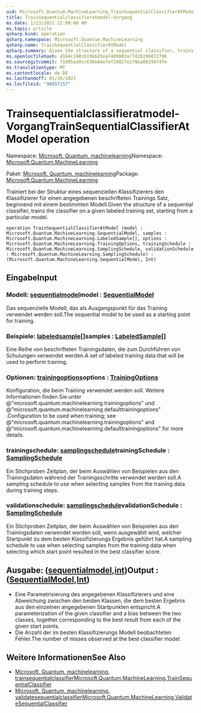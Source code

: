 ```yaml
---
uid: Microsoft.Quantum.MachineLearning.TrainSequentialClassifierAtModel
title: Trainsequentialclassifieratmodel-Vorgang
ms.date: 1/23/2021 12:00:00 AM
ms.topic: article
qsharp.kind: operation
qsharp.namespace: Microsoft.Quantum.MachineLearning
qsharp.name: TrainSequentialClassifierAtModel
qsharp.summary: Given the structure of a sequential classifier, trains the classifier on a given labeled training set, starting from a particular model.
ms.openlocfilehash: 4164c190cb19b6d3ea74d9803a77d2b19607279b
ms.sourcegitcommit: 71605ea9cc630e84e7ef29027e1f0ea06299747e
ms.translationtype: MT
ms.contentlocale: de-DE
ms.lasthandoff: 01/26/2021
ms.locfileid: "98857157"
---
```

# <a name="trainsequentialclassifieratmodel-operation"></a><span data-ttu-id="bacd2-102">Trainsequentialclassifieratmodel-Vorgang</span><span class="sxs-lookup"><span data-stu-id="bacd2-102">TrainSequentialClassifierAtModel operation</span></span>

<span data-ttu-id="bacd2-103">Namespace: [Microsoft. Quantum. machinelearning](xref:Microsoft.Quantum.MachineLearning)</span><span class="sxs-lookup"><span data-stu-id="bacd2-103">Namespace: [Microsoft.Quantum.MachineLearning](xref:Microsoft.Quantum.MachineLearning)</span></span>

<span data-ttu-id="bacd2-104">Paket: [Microsoft. Quantum. machinelearning](https://nuget.org/packages/Microsoft.Quantum.MachineLearning)</span><span class="sxs-lookup"><span data-stu-id="bacd2-104">Package: [Microsoft.Quantum.MachineLearning](https://nuget.org/packages/Microsoft.Quantum.MachineLearning)</span></span>


<span data-ttu-id="bacd2-105">Trainiert bei der Struktur eines sequenziellen Klassifizierers den Klassifizierer für einen angegebenen beschrifteten Trainings Satz, beginnend mit einem bestimmten Modell.</span><span class="sxs-lookup"><span data-stu-id="bacd2-105">Given the structure of a sequential classifier, trains the classifier on a given labeled training set, starting from a particular model.</span></span>

```qsharp
operation TrainSequentialClassifierAtModel (model : Microsoft.Quantum.MachineLearning.SequentialModel, samples : Microsoft.Quantum.MachineLearning.LabeledSample[], options : Microsoft.Quantum.MachineLearning.TrainingOptions, trainingSchedule : Microsoft.Quantum.MachineLearning.SamplingSchedule, validationSchedule : Microsoft.Quantum.MachineLearning.SamplingSchedule) : (Microsoft.Quantum.MachineLearning.SequentialModel, Int)
```


## <a name="input"></a><span data-ttu-id="bacd2-106">Eingabe</span><span class="sxs-lookup"><span data-stu-id="bacd2-106">Input</span></span>

### <a name="model--sequentialmodel"></a><span data-ttu-id="bacd2-107">Modell: [sequentialmodel](xref:Microsoft.Quantum.MachineLearning.SequentialModel)</span><span class="sxs-lookup"><span data-stu-id="bacd2-107">model : [SequentialModel](xref:Microsoft.Quantum.MachineLearning.SequentialModel)</span></span>

<span data-ttu-id="bacd2-108">Das sequenzielle Modell, das als Ausgangspunkt für das Training verwendet werden soll.</span><span class="sxs-lookup"><span data-stu-id="bacd2-108">The sequential model to be used as a starting point for training.</span></span>


### <a name="samples--labeledsample"></a><span data-ttu-id="bacd2-109">Beispiele: [labeledsample](xref:Microsoft.Quantum.MachineLearning.LabeledSample)[]</span><span class="sxs-lookup"><span data-stu-id="bacd2-109">samples : [LabeledSample](xref:Microsoft.Quantum.MachineLearning.LabeledSample)[]</span></span>

<span data-ttu-id="bacd2-110">Eine Reihe von beschrifteten Trainingsdaten, die zum Durchführen von Schulungen verwendet werden.</span><span class="sxs-lookup"><span data-stu-id="bacd2-110">A set of labeled training data that will be used to perform training.</span></span>


### <a name="options--trainingoptions"></a><span data-ttu-id="bacd2-111">Optionen: [trainingoptions](xref:Microsoft.Quantum.MachineLearning.TrainingOptions)</span><span class="sxs-lookup"><span data-stu-id="bacd2-111">options : [TrainingOptions](xref:Microsoft.Quantum.MachineLearning.TrainingOptions)</span></span>

<span data-ttu-id="bacd2-112">Konfiguration, die beim Training verwendet werden soll. Weitere Informationen finden Sie unter @"microsoft.quantum.machinelearning.trainingoptions" und @"microsoft.quantum.machinelearning.defaulttrainingoptions" .</span><span class="sxs-lookup"><span data-stu-id="bacd2-112">Configuration to be used when training; see @"microsoft.quantum.machinelearning.trainingoptions" and @"microsoft.quantum.machinelearning.defaulttrainingoptions" for more details.</span></span>


### <a name="trainingschedule--samplingschedule"></a><span data-ttu-id="bacd2-113">trainingschedule: [samplingschedule](xref:Microsoft.Quantum.MachineLearning.SamplingSchedule)</span><span class="sxs-lookup"><span data-stu-id="bacd2-113">trainingSchedule : [SamplingSchedule](xref:Microsoft.Quantum.MachineLearning.SamplingSchedule)</span></span>

<span data-ttu-id="bacd2-114">Ein Stichproben Zeitplan, der beim Auswählen von Beispielen aus den Trainingsdaten während der Trainingsschritte verwendet werden soll.</span><span class="sxs-lookup"><span data-stu-id="bacd2-114">A sampling schedule to use when selecting samples from the training data during training steps.</span></span>


### <a name="validationschedule--samplingschedule"></a><span data-ttu-id="bacd2-115">validationschedule: [samplingschedule](xref:Microsoft.Quantum.MachineLearning.SamplingSchedule)</span><span class="sxs-lookup"><span data-stu-id="bacd2-115">validationSchedule : [SamplingSchedule](xref:Microsoft.Quantum.MachineLearning.SamplingSchedule)</span></span>

<span data-ttu-id="bacd2-116">Ein Stichproben Zeitplan, der beim Auswählen von Beispielen aus den Trainingsdaten verwendet werden soll, wenn ausgewählt wird, welcher Startpunkt zu dem besten Klassifizierungs Ergebnis geführt hat.</span><span class="sxs-lookup"><span data-stu-id="bacd2-116">A sampling schedule to use when selecting samples from the training data when selecting which start point resulted in the best classifier score.</span></span>



## <a name="output--sequentialmodelint"></a><span data-ttu-id="bacd2-117">Ausgabe: ([sequentialmodel](xref:Microsoft.Quantum.MachineLearning.SequentialModel),[int](xref:microsoft.quantum.lang-ref.int))</span><span class="sxs-lookup"><span data-stu-id="bacd2-117">Output : ([SequentialModel](xref:Microsoft.Quantum.MachineLearning.SequentialModel),[Int](xref:microsoft.quantum.lang-ref.int))</span></span>

- <span data-ttu-id="bacd2-118">Eine Parametrisierung des angegebenen Klassifizierers und eine Abweichung zwischen den beiden Klassen, die dem besten Ergebnis aus den einzelnen angegebenen Startpunkten entspricht.</span><span class="sxs-lookup"><span data-stu-id="bacd2-118">A parameterization of the given classifier and a bias between the two classes, together corresponding to the best result from each of the given start points.</span></span>
- <span data-ttu-id="bacd2-119">Die Anzahl der im besten Klassifizierungs Modell beobachteten Fehler.</span><span class="sxs-lookup"><span data-stu-id="bacd2-119">The number of misses observed at the best classifier model.</span></span>

## <a name="see-also"></a><span data-ttu-id="bacd2-120">Weitere Informationen</span><span class="sxs-lookup"><span data-stu-id="bacd2-120">See Also</span></span>

- [<span data-ttu-id="bacd2-121">Microsoft. Quantum. machinelearning. trainsequentialclassifier</span><span class="sxs-lookup"><span data-stu-id="bacd2-121">Microsoft.Quantum.MachineLearning.TrainSequentialClassifier</span></span>](xref:Microsoft.Quantum.MachineLearning.TrainSequentialClassifier)
- [<span data-ttu-id="bacd2-122">Microsoft. Quantum. machinelearning. validatesequentialclassifier</span><span class="sxs-lookup"><span data-stu-id="bacd2-122">Microsoft.Quantum.MachineLearning.ValidateSequentialClassifier</span></span>](xref:Microsoft.Quantum.MachineLearning.ValidateSequentialClassifier)